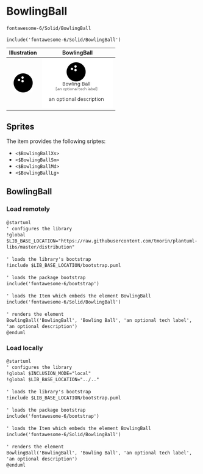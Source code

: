 # BowlingBall


```text
fontawesome-6/Solid/BowlingBall
```

```text
include('fontawesome-6/Solid/BowlingBall')
```



| Illustration | BowlingBall |
| :---: | :---: |
| ![illustration for Illustration](../../fontawesome-6/Solid/BowlingBall.png) | ![illustration for BowlingBall](../../fontawesome-6/Solid/BowlingBall.Local.png) |



## Sprites
The item provides the following sriptes:

- `<$BowlingBallXs>`
- `<$BowlingBallSm>`
- `<$BowlingBallMd>`
- `<$BowlingBallLg>`





## BowlingBall

### Load remotely
```plantuml
@startuml
' configures the library
!global $LIB_BASE_LOCATION="https://raw.githubusercontent.com/tmorin/plantuml-libs/master/distribution"

' loads the library's bootstrap
!include $LIB_BASE_LOCATION/bootstrap.puml

' loads the package bootstrap
include('fontawesome-6/bootstrap')

' loads the Item which embeds the element BowlingBall
include('fontawesome-6/Solid/BowlingBall')

' renders the element
BowlingBall('BowlingBall', 'Bowling Ball', 'an optional tech label', 'an optional description')
@enduml
```

### Load locally
```plantuml
@startuml
' configures the library
!global $INCLUSION_MODE="local"
!global $LIB_BASE_LOCATION="../.."

' loads the library's bootstrap
!include $LIB_BASE_LOCATION/bootstrap.puml

' loads the package bootstrap
include('fontawesome-6/bootstrap')

' loads the Item which embeds the element BowlingBall
include('fontawesome-6/Solid/BowlingBall')

' renders the element
BowlingBall('BowlingBall', 'Bowling Ball', 'an optional tech label', 'an optional description')
@enduml
```

